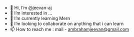 - 👋 Hi, I’m @jeevan-aj
- 👀 I’m interested in ...
- 🌱 I’m currently learning Mern
- 💞️ I’m looking to collaborate on anything that i can learn 
- 📫 How to reach me : mail - ambrahamjeevan@gmail.com

<!---
jeevan-aj/jeevan-aj is a ✨ special ✨ repository because its `README.md` (this file) appears on your GitHub profile.
You can click the Preview link to take a look at your changes.
--->
